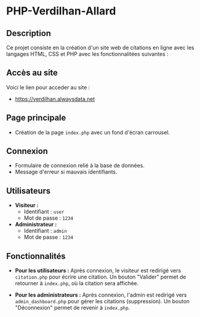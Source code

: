 # PHP-Verdilhan-Allard

## Description
Ce projet consiste en la création d'un site web de citations en ligne avec les langages HTML, CSS et PHP avec les fonctionnalitées suivantes :

## Accès au site
Voici le lien pour acceder au site : 
- https://verdilhan.alwaysdata.net

## Page principale
- Création de la page `index.php` avec un fond d'écran carrousel.

## Connexion
- Formulaire de connexion relié à la base de données.
- Message d'erreur si mauvais identifiants.

## Utilisateurs
- **Visiteur :**
  - Identifiant : `user`
  - Mot de passe : `1234`
- **Administrateur :**
  - Identifiant : `admin`
  - Mot de passe : `1234`

## Fonctionnalités
- **Pour les utilisateurs :** Après connexion, le visiteur est redirigé vers `citation.php` pour écrire une citation. Un bouton "Valider" permet de retourner à `index.php`, où la citation sera affichée.
  
- **Pour les administrateurs :** Après connexion, l'admin est redirigé vers `admin_dashboard.php` pour gérer les citations (suppression). Un bouton "Déconnexion" permet de revenir à `index.php`.
